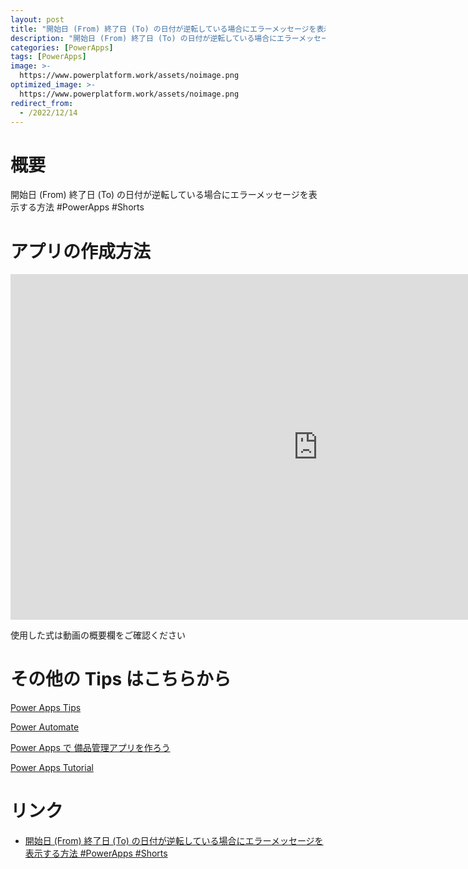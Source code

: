 ```yaml
---
layout: post
title: "開始日 (From) 終了日 (To) の日付が逆転している場合にエラーメッセージを表示する方法 #PowerApps  #Shorts"
description: "開始日 (From) 終了日 (To) の日付が逆転している場合にエラーメッセージを表示する方法 #PowerApps  #Shortsを動画で分かりやすく解説"
categories: [PowerApps]
tags: [PowerApps]
image: >-
  https://www.powerplatform.work/assets/noimage.png
optimized_image: >-
  https://www.powerplatform.work/assets/noimage.png
redirect_from:
  - /2022/12/14
---
```



#  概要

開始日 (From) 終了日 (To) の日付が逆転している場合にエラーメッセージを表示する方法 #PowerApps  #Shorts


# アプリの作成方法

<iframe width="983" height="553" src="https://www.youtube.com/embed/tS_qWkeaZjU" title="YouTube video player" frameborder="0" allow="accelerometer; autoplay; clipboard-write; encrypted-media; gyroscope; picture-in-picture" allowfullscreen></iframe>


使用した式は動画の概要欄をご確認ください


# その他の Tips はこちらから

[Power Apps Tips](https://www.youtube.com/watch?v=VrAQf3JQ7yM&list=PLVhFi1fb3DqakSLVMn22DDcySXh9jtzi- )


[Power Automate](https://www.youtube.com/watch?v=-YnJYT0ASEM&list=PLVhFi1fb3Dqbzic6GieqnLFgD3aTj-eHA)


[Power Apps で 備品管理アプリを作ろう](https://www.youtube.com/playlist?list=PLVhFi1fb3DqZM3HKb8Hea6XEL96990Fyn)


[Power Apps Tutorial](https://www.youtube.com/playlist?list=PLVhFi1fb3DqalxpL974VvAJvV4iWoSbe_)


# リンク


- [開始日 (From) 終了日 (To) の日付が逆転している場合にエラーメッセージを表示する方法 #PowerApps  #Shorts](https://www.youtube.com/watch?v=tS_qWkeaZjU)

